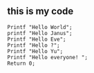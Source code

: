 ## this is my code 
```
Printf "Hello World";
printf "Hello Janus";
Printf "Hello Eve";
Printf "Hello ?";
Printf "Hello Yu";
Printf "Hello everyone! ";
Return 0;
```
